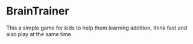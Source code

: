# BrainTrainer
This a simple game for kids to help them learning addition, think fast and also play at the same time.
